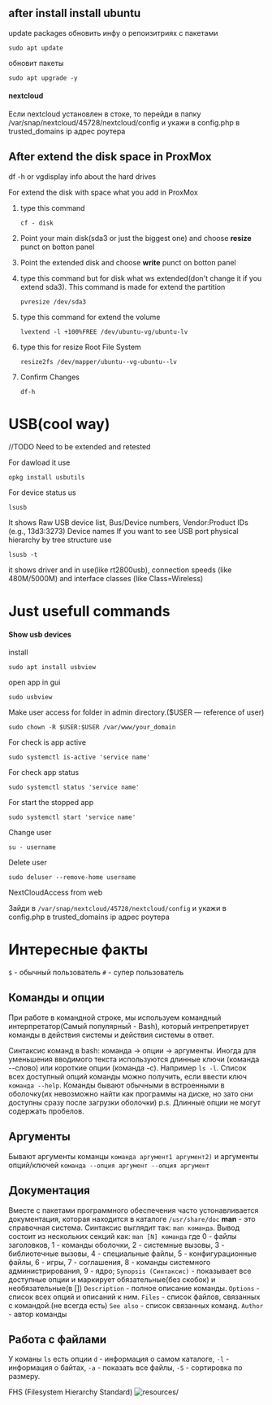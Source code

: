## after install install ubuntu

update packages
обновить инфу о репоизитриях с пакетами

```
sudo apt update
```

обновит пакеты

```
sudo apt upgrade -y
```
#### nextcloud
Если nextcloud установлен в стоке, то перейди в папку /var/snap/nextcloud/45728/nextcloud/config и укажи в config.php в trusted_domains ip адрес роутера

## After extend the disk space in ProxMox

df -h
or
vgdisplay
info about the hard drives

For extend the disk with space what you add in ProxMox

1. type this command

   ```
   cf - disk
   ```

2. Point your main disk(sda3 or just the biggest one) and choose **resize** punct on botton panel
3. Point the extended disk and choose **write** punct on botton panel
4. type this command but for disk what ws extended(don't change it if you extend sda3). This command is made for extend the partition

   ```
   pvresize /dev/sda3
   ```

5) type this command for extend the volume
   ```
   lvextend -l +100%FREE /dev/ubuntu-vg/ubuntu-lv
   ```
6) type this for resize Root File System
   ```
   resize2fs /dev/mapper/ubuntu--vg-ubuntu--lv
   ```
7) Confirm Changes
   ```
   df-h
   ```

# USB(cool way)
//TODO Need to be extended and retested

For dawload it use
```
opkg install usbutils
```

For device status us 
```
lsusb
```
It shows Raw USB device list, Bus/Device numbers, Vendor:Product IDs (e.g., 13d3:3273) Device names
If you want to see USB port physical hierarchy by tree structure use
```
lsusb -t
```
it shows driver and in use(like rt2800usb), connection speeds (like 480M/5000M) and interface classes (like Class=Wireless)
# Just usefull commands

#### Show usb devices

install

```
sudo apt install usbview
```

open app in gui

```
sudo usbview
```

Make user access for folder in admin directory.($USER — reference of user)

```
sudo chown -R $USER:$USER /var/www/your_domain
```
For check is app active
```
sudo systemctl is-active 'service name'
```

For check app status

```
sudo systemctl status 'service name'
```

For start the stopped app

```
sudo systemctl start 'service name'
```

Change user

```
su - username
```

Delete user

```
sudo deluser --remove-home username
```
NextCloudAccess from web

Зайди в  ```/var/snap/nextcloud/45728/nextcloud/config``` и укажи в config.php в trusted_domains ip адрес роутера

# Интересные факты

``$`` - обычный пользователь
``#`` - супер пользователь

## Команды и опции
При работе в командной строке, мы используем командный интерпретатор(Самый популярный - Bash), который интрепретирует команды в действия системы и действия системы в ответ.

Синтаксис команд в bash: команда -> опции -> аргументы.
Иногда для уменьшения вводимого текста используются длинные ключи (команда --слово) или короткие опции (команда -c). Например ``ls -l``. Список всех доступный опций команды можно получить, если ввести ключ ``команда --help``. Команды бывают обычными в встроенными в оболочку(их невозможно найти как программы на диске, но зато они доступны сразу после загрузки оболочки)
p.s. Длинные опции не могут содержать пробелов.

## Аргументы
Бывают аргументы команцы ``команда аргумент1 аргумент2)`` и аргументы опций/ключей ``команда --опция аргумент --опция аргумент``

## Документация
Вместе с пакетами программного обеспечения часто устонавливается документация, которая находится в каталоге ``/usr/share/doc``
**man** - это справочная система. Синтаксис выглядит так: ``man команда``. 
Вывод состоит из нескольких секций как:
``man [N] команда`` где 0 - файлы заголовков, 1 - команды оболочки, 2 - системные вызовы, 3 - библиотечные вызовы, 4 - специальные файлы, 5 - конфигурационные файлы, 6 - игры, 7 - соглашения, 8 - команды системного администрирования, 9 - ядро;
``Synopsis (Синтаксис)`` - показывает все доступные опции и маркирует обязательные(без скобок) и необязательные(в [])
``Description`` - полное описание команды.
``Options`` - список всех опций и описаний к ним.
``Files`` - список файлов, связанных с командой.(не всегда есть)
``See also`` - список связанных команд.
``Author`` - автор команды
## Работа с файлами
У команы ``ls`` есть опции ``d`` - информация о самом каталоге, ``-l`` - информация о байтах, ``-a`` - показать все файлы, ``-S`` - сортировка по размеру.

FHS (Filesystem Hierarchy Standard)
![resources/]()


